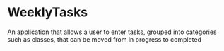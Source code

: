 # WeeklyTasks
 An application that allows a user to enter tasks, grouped into categories such as classes, that can be moved from in progress to completed 
